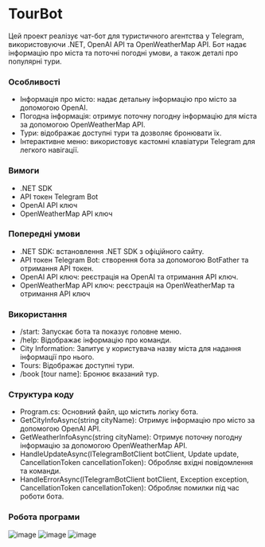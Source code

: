# TourBot
Цей проект реалізує чат-бот для туристичного агентства у Telegram, використовуючи .NET, OpenAI API та OpenWeatherMap API. Бот надає інформацію про міста та поточні погодні умови, а також деталі про популярні тури.

### Особливості
  - Інформація про місто: надає детальну інформацію про місто за допомогою OpenAI.
  - Погодна інформація: отримує поточну погодну інформацію для міста за допомогою OpenWeatherMap API.
- Тури: відображає доступні тури та дозволяє бронювати їх.
- Інтерактивне меню: використовує кастомні клавіатури Telegram для легкого навігації.
### Вимоги
- .NET SDK
- API токен Telegram Bot
- OpenAI API ключ
- OpenWeatherMap API ключ
### Попередні умови
- .NET SDK: встановлення .NET SDK з офіційного сайту.
- API токен Telegram Bot: створення бота за допомогою BotFather та отримання API токен.
- OpenAI API ключ: реєстрація на OpenAI та отримання API ключ.
- OpenWeatherMap API ключ: реєстрація на OpenWeatherMap та отримання API ключ
### Використання
- /start: Запускає бота та показує головне меню.
- /help: Відображає інформацію про команди.
- City Information: Запитує у користувача назву міста для надання інформації про нього.
- Tours: Відображає доступні тури.
- /book [tour name]: Бронює вказаний тур.

### Структура коду
- Program.cs: Основний файл, що містить логіку бота.
- GetCityInfoAsync(string cityName): Отримує інформацію про місто за допомогою OpenAI API.
- GetWeatherInfoAsync(string cityName): Отримує поточну погодну інформацію за допомогою OpenWeatherMap API.
- HandleUpdateAsync(ITelegramBotClient botClient, Update update, CancellationToken cancellationToken): Обробляє вхідні повідомлення та команди.
- HandleErrorAsync(ITelegramBotClient botClient, Exception exception, CancellationToken cancellationToken): Обробляє помилки під час роботи бота.

### Робота програми 
![image](https://github.com/AnnaSorokina20/TourBot_Lab2/assets/149331565/94c55ffb-d20b-407e-8429-261e7cdb2d2f)
![image](https://github.com/AnnaSorokina20/TourBot_Lab2/assets/149331565/3ee6205f-36fe-4dd5-9ed2-0b2e6fa5acab)
![image](https://github.com/AnnaSorokina20/TourBot_Lab2/assets/149331565/62763ee1-e9fd-4f04-9f84-e024eccd7e37)



